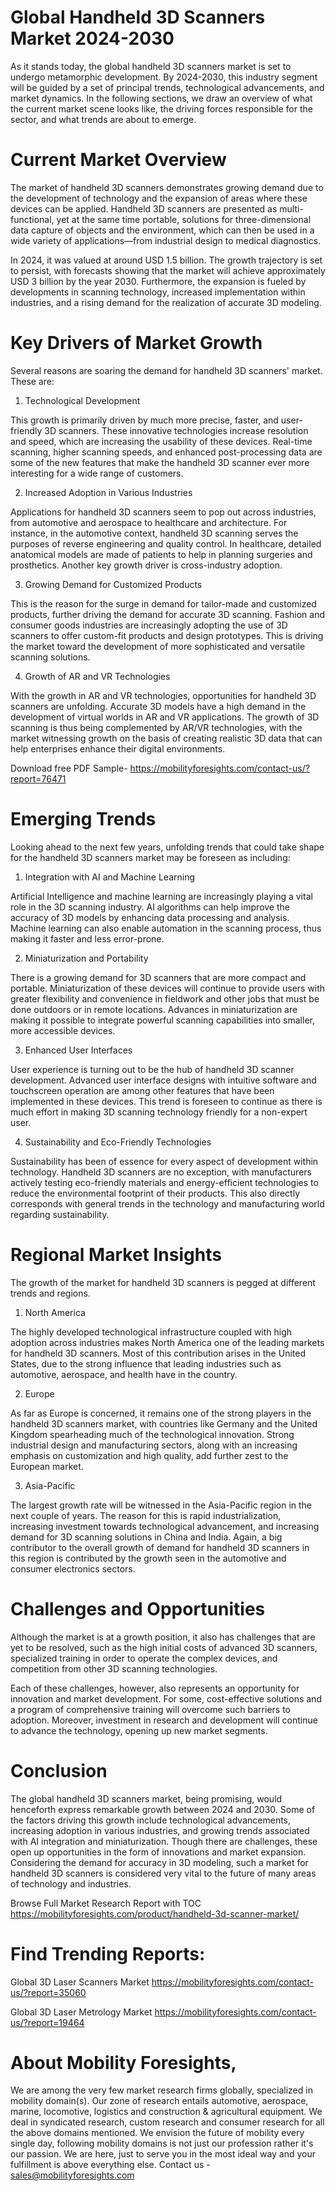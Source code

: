 # Global Handheld 3D Scanners Market 2024-2030

As it stands today, the global handheld 3D scanners market is set to undergo metamorphic development. By 2024-2030, this industry segment will be guided by a set of principal trends, technological advancements, and market dynamics. In the following sections, we draw an overview of what the current market scene looks like, the driving forces responsible for the sector, and what trends are about to emerge.

# Current Market Overview

The market of handheld 3D scanners demonstrates growing demand due to the development of technology and the expansion of areas where these devices can be applied. Handheld 3D scanners are presented as multi-functional, yet at the same time portable, solutions for three-dimensional data capture of objects and the environment, which can then be used in a wide variety of applications—from industrial design to medical diagnostics.

In 2024, it was valued at around USD 1.5 billion. The growth trajectory is set to persist, with forecasts showing that the market will achieve approximately USD 3 billion by the year 2030. Furthermore, the expansion is fueled by developments in scanning technology, increased implementation within industries, and a rising demand for the realization of accurate 3D modeling.

# Key Drivers of Market Growth

Several reasons are soaring the demand for handheld 3D scanners' market. These are:

1. Technological Development

This growth is primarily driven by much more precise, faster, and user-friendly 3D scanners. These innovative technologies increase resolution and speed, which are increasing the usability of these devices. Real-time scanning, higher scanning speeds, and enhanced post-processing data are some of the new features that make the handheld 3D scanner ever more interesting for a wide range of customers.

2. Increased Adoption in Various Industries

Applications for handheld 3D scanners seem to pop out across industries, from automotive and aerospace to healthcare and architecture. For instance, in the automotive context, handheld 3D scanning serves the purposes of reverse engineering and quality control. In healthcare, detailed anatomical models are made of patients to help in planning surgeries and prosthetics. Another key growth driver is cross-industry adoption.

3. Growing Demand for Customized Products

This is the reason for the surge in demand for tailor-made and customized products, further driving the demand for accurate 3D scanning. Fashion and consumer goods industries are increasingly adopting the use of 3D scanners to offer custom-fit products and design prototypes. This is driving the market toward the development of more sophisticated and versatile scanning solutions.

4. Growth of AR and VR Technologies

With the growth in AR and VR technologies, opportunities for handheld 3D scanners are unfolding. Accurate 3D models have a high demand in the development of virtual worlds in AR and VR applications. The growth of 3D scanning is thus being complemented by AR/VR technologies, with the market witnessing growth on the basis of creating realistic 3D data that can help enterprises enhance their digital environments.

Download free PDF Sample- https://mobilityforesights.com/contact-us/?report=76471

# Emerging Trends

Looking ahead to the next few years, unfolding trends that could take shape for the handheld 3D scanners market may be foreseen as including:

1. Integration with AI and Machine Learning

Artificial Intelligence and machine learning are increasingly playing a vital role in the 3D scanning industry. AI algorithms can help improve the accuracy of 3D models by enhancing data processing and analysis. Machine learning can also enable automation in the scanning process, thus making it faster and less error-prone.

2. Miniaturization and Portability

There is a growing demand for 3D scanners that are more compact and portable. Miniaturization of these devices will continue to provide users with greater flexibility and convenience in fieldwork and other jobs that must be done outdoors or in remote locations. Advances in miniaturization are making it possible to integrate powerful scanning capabilities into smaller, more accessible devices.

3. Enhanced User Interfaces

User experience is turning out to be the hub of handheld 3D scanner development. Advanced user interface designs with intuitive software and touchscreen operation are among other features that have been implemented in these devices. This trend is foreseen to continue as there is much effort in making 3D scanning technology friendly for a non-expert user.

4. Sustainability and Eco-Friendly Technologies

Sustainability has been of essence for every aspect of development within technology. Handheld 3D scanners are no exception, with manufacturers actively testing eco-friendly materials and energy-efficient technologies to reduce the environmental footprint of their products. This also directly corresponds with general trends in the technology and manufacturing world regarding sustainability.

# Regional Market Insights

The growth of the market for handheld 3D scanners is pegged at different trends and regions.

1. North America

The highly developed technological infrastructure coupled with high adoption across industries makes North America one of the leading markets for handheld 3D scanners. Most of this contribution arises in the United States, due to the strong influence that leading industries such as automotive, aerospace, and health have in the country.

2. Europe

As far as Europe is concerned, it remains one of the strong players in the handheld 3D scanners market, with countries like Germany and the United Kingdom spearheading much of the technological innovation. Strong industrial design and manufacturing sectors, along with an increasing emphasis on customization and high quality, add further zest to the European market.

3. Asia-Pacific

The largest growth rate will be witnessed in the Asia-Pacific region in the next couple of years. The reason for this is rapid industrialization, increasing investment towards technological advancement, and increasing demand for 3D scanning solutions in China and India. Again, a big contributor to the overall growth of demand for handheld 3D scanners in this region is contributed by the growth seen in the automotive and consumer electronics sectors.

# Challenges and Opportunities

Although the market is at a growth position, it also has challenges that are yet to be resolved, such as the high initial costs of advanced 3D scanners, specialized training in order to operate the complex devices, and competition from other 3D scanning technologies.

Each of these challenges, however, also represents an opportunity for innovation and market development. For some, cost-effective solutions and a program of comprehensive training will overcome such barriers to adoption. Moreover, investment in research and development will continue to advance the technology, opening up new market segments.

# Conclusion

The global handheld 3D scanners market, being promising, would henceforth express remarkable growth between 2024 and 2030. Some of the factors driving this growth include technological advancements, increasing adoption in various industries, and growing trends associated with AI integration and miniaturization. Though there are challenges, these open up opportunities in the form of innovations and market expansion. Considering the demand for accuracy in 3D modeling, such a market for handheld 3D scanners is considered very vital to the future of many areas of technology and industries.

Browse Full Market Research Report with TOC https://mobilityforesights.com/product/handheld-3d-scanner-market/


# Find Trending Reports:

Global 3D Laser Scanners Market https://mobilityforesights.com/contact-us/?report=35060


Global 3D Laser Metrology Market https://mobilityforesights.com/contact-us/?report=19464




# About Mobility Foresights,
We are among the very few market research firms globally, specialized in mobility domain(s). Our zone of research entails automotive, aerospace, marine, locomotive, logistics and construction & agricultural equipment. We deal in syndicated research, custom research and consumer research for all the above domains mentioned.
We envision the future of mobility every single day, following mobility domains is not just our profession rather it's our passion. We are here, just to serve you in the most ideal way and your fulfillment is above everything else. Contact us -  sales@mobilityforesights.com
